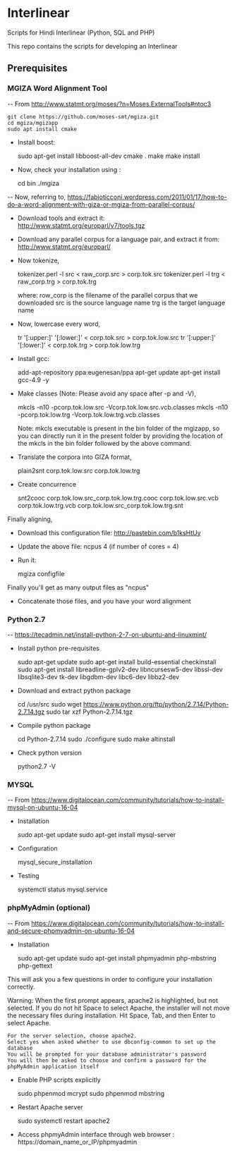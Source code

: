 # Interlinear
Scripts for Hindi Interlinear (Python, SQL and PHP)

This repo contains the scripts for developing an Interlinear

## Prerequisites

### MGIZA Word Alignment Tool 
-- From http://www.statmt.org/moses/?n=Moses.ExternalTools#ntoc3

	git clone https://github.com/moses-smt/mgiza.git
	cd mgiza/mgizapp
	sudo apt install cmake
* Install boost: 
	
	sudo apt-get install libboost-all-dev
	cmake .
	make
	make install
* Now, check your installation using : 
	
	cd bin 
	./mgiza

-- Now, referring to, https://fabioticconi.wordpress.com/2011/01/17/how-to-do-a-word-alignment-with-giza-or-mgiza-from-parallel-corpus/

* Download tools and extract it: http://www.statmt.org/europarl/v7/tools.tgz
* Download any parallel corpus for a language pair, and extract it from: http://www.statmt.org/europarl/
* Now tokenize,
	
	tokenizer.perl -l src < raw_corp.src > corp.tok.src
	tokenizer.perl -l trg < raw_corp.trg > corp.tok.trg

	where: row_corp is the filename of the parallel corpus that we downloaded 
	       src is the source language name
	       trg is the target language name
* Now, lowercase every word,
	
	tr '[:upper:]' '[:lower:]' < corp.tok.src > corp.tok.low.src
	tr '[:upper:]' '[:lower:]' < corp.tok.trg > corp.tok.low.trg
* Install gcc:
	
	add-apt-repository ppa:eugenesan/ppa
	apt-get update
	apt-get install gcc-4.9 -y
* Make classes (Note: Please avoid any space after -p and -V),
	
	mkcls -n10 -pcorp.tok.low.src -Vcorp.tok.low.src.vcb.classes
	mkcls -n10 -pcorp.tok.low.trg -Vcorp.tok.low.trg.vcb.classes

	Note: mkcls executable is present in the bin folder of the mgizapp, so you can directly run it in the present folder by providing the location of the mkcls in the bin folder followed by the above command.
* Translate the corpora into GIZA format,
	
	plain2snt corp.tok.low.src corp.tok.low.trg
* Create concurrence
	
	snt2cooc corp.tok.low.src_corp.tok.low.trg.cooc corp.tok.low.src.vcb corp.tok.low.trg.vcb corp.tok.low.src_corp.tok.low.trg.snt

Finally aligning,
* Download this configuration file: http://pastebin.com/b1ksHtUy
* Update the above file: 
	ncpus 4 (if number of cores = 4)
* Run it: 
	
	mgiza configfile

Finally you'll get as many output files as "ncpus"
* Concatenate those files, and you have your word alignment

### Python 2.7
-- https://tecadmin.net/install-python-2-7-on-ubuntu-and-linuxmint/

* Install python pre-requisites
	
	sudo apt-get update
	sudo apt-get install build-essential checkinstall
	sudo apt-get install libreadline-gplv2-dev libncursesw5-dev libssl-dev libsqlite3-dev tk-dev libgdbm-dev libc6-dev libbz2-dev

* Download and extract python package
	
	cd /usr/src
	sudo wget https://www.python.org/ftp/python/2.7.14/Python-2.7.14.tgz
	sudo tar xzf Python-2.7.14.tgz

* Compile python package
	
	cd Python-2.7.14
	sudo ./configure
	sudo make altinstall

* Check python version
	
	python2.7 -V

### MYSQL
-- From https://www.digitalocean.com/community/tutorials/how-to-install-mysql-on-ubuntu-16-04

* Installation
	
	sudo apt-get update
	sudo apt-get install mysql-server

* Configuration
	
	mysql_secure_installation

* Testing
	
	systemctl status mysql.service

### phpMyAdmin (optional)
-- From https://www.digitalocean.com/community/tutorials/how-to-install-and-secure-phpmyadmin-on-ubuntu-16-04

* Installation
	
	sudo apt-get update
	sudo apt-get install phpmyadmin php-mbstring php-gettext

This will ask you a few questions in order to configure your installation correctly.

Warning: When the first prompt appears, apache2 is highlighted, but not selected. If you do not hit Space to select Apache, the installer will not move the necessary files during installation. Hit Space, Tab, and then Enter to select Apache.

    For the server selection, choose apache2.
    Select yes when asked whether to use dbconfig-common to set up the database
    You will be prompted for your database administrator's password
    You will then be asked to choose and confirm a password for the phpMyAdmin application itself

* Enable PHP scripts explicitly
	
    sudo phpenmod mcrypt
    sudo phpenmod mbstring

* Restart Apache server
	
	sudo systemctl restart apache2

* Access phpmyAdmin interface through web browser : https://domain_name_or_IP/phpmyadmin